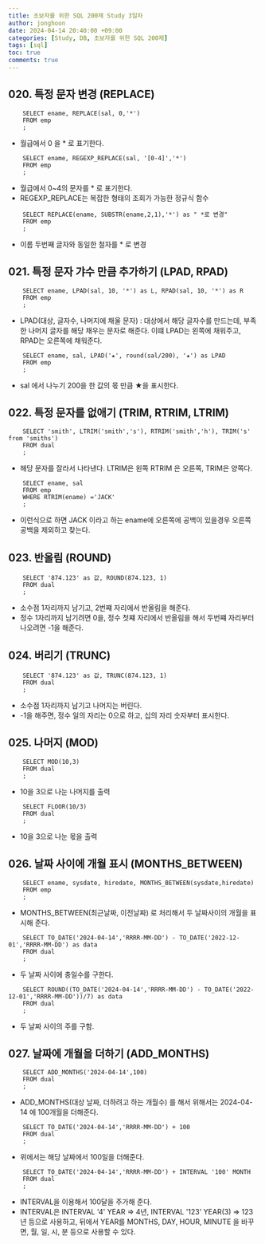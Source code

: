 ```yaml
---
title: 초보자를 위한 SQL 200제 Study 3일차
author: jonghoon
date: 2024-04-14 20:40:00 +09:00
categories: [Study, DB, 초보자를 위한 SQL 200제]
tags: [sql]
toc: true
comments: true
---
```



## 020. 특정 문자 변경 (REPLACE) 

```
    SELECT ename, REPLACE(sal, 0,'*')
    FROM emp
    ;
```
- 월급에서 0 을 * 로 표기한다.  
  
```
    SELECT ename, REGEXP_REPLACE(sal, '[0-4]','*')
    FROM emp
    ;
```
- 월급에서 0~4의 문자를 * 로 표기한다.
- REGEXP_REPLACE는 복잡한 형태의 조회가 가능한 정규식 함수  

```
    SELECT REPLACE(ename, SUBSTR(ename,2,1),'*') as " *로 변경"
    FROM emp
    ;
```
- 이름 두번째 글자와 동일한 철자를 * 로 변경  
  

## 021. 특정 문자 갸수 만큼 추가하기 (LPAD, RPAD) 

```
    SELECT ename, LPAD(sal, 10, '*') as L, RPAD(sal, 10, '*') as R
    FROM emp
    ;
```
- LPAD(대상, 글자수, 나머지에 채울 문자) : 대상에서 해당 글자수를 만드는데, 부족한 나머지 글자를 해당 채우는 문자로 해준다. 이떄 LPAD는 왼쪽에 채워주고, RPAD는 오른쪽에 채워준다.  

```
    SELECT ename, sal, LPAD('★', round(sal/200), '★') as LPAD
    FROM emp
    ;
```
- sal 에서 나누기 200을 한 값의 몫 만큼 ★을 표시한다.  
  

## 022. 특정 문자를 없애기 (TRIM, RTRIM, LTRIM) 

```
    SELECT 'smith', LTRIM('smith','s'), RTRIM('smith','h'), TRIM('s' from 'smiths')
    FROM dual
    ;
```
- 해당 문자를 잘라서 나타낸다. LTRIM은 왼쪽 RTRIM 은 오른쪽, TRIM은 양쪽다.  

```
    SELECT ename, sal
    FROM emp
    WHERE RTRIM(ename) ='JACK'
    ;
```
- 이런식으로 하면 JACK 이라고 하는 ename에 오른쪽에 공백이 있을경우 오른쪽 공백을 제외하고 찾는다.  
  

## 023. 반올림 (ROUND) 

```
    SELECT '874.123' as 값, ROUND(874.123, 1)
    FROM dual
    ;
```
- 소수점 1자리까지 남기고, 2번쨰 자리에서 반올림을 해준다. 
- 정수 1자리까지 남기려면 0을, 정수 첫쨰 자리에서 반올림을 해서 두번쨰 자리부터 나오려면 -1을 해준다.  
  

## 024. 버리기 (TRUNC) 

```
    SELECT '874.123' as 값, TRUNC(874.123, 1)
    FROM dual
    ;
```
- 소수점 1자리까지 남기고 나머지는 버린다.
- -1을 해주면, 정수 일의 자리는 0으로 하고, 십의 자리 숫자부터 표시한다.  
  
  
## 025. 나머지 (MOD) 

```
    SELECT MOD(10,3)
    FROM dual
    ;
```
- 10을 3으로 나눈 나머지를 출력  
  
```
    SELECT FLOOR(10/3)
    FROM dual
    ;
```
- 10을 3으로 나눈 몫을 출력  
  
  
## 026. 날짜 사이에 개월 표시 (MONTHS_BETWEEN) 

```
    SELECT ename, sysdate, hiredate, MONTHS_BETWEEN(sysdate,hiredate)
    FROM emp
    ;
```
- MONTHS_BETWEEN(최근날짜, 이전날짜)  로 처리해서 두 날짜사이의 개월을 표시해 준다.  
  
```
    SELECT TO_DATE('2024-04-14','RRRR-MM-DD') - TO_DATE('2022-12-01','RRRR-MM-DD') as data
    FROM dual
    ;
```
- 두 날짜 사이에 충일수를 구한다.  
  
```
    SELECT ROUND((TO_DATE('2024-04-14','RRRR-MM-DD') - TO_DATE('2022-12-01','RRRR-MM-DD'))/7) as data
    FROM dual
    ;
```
- 두 날짜 사이의 주를 구함.  
  
  
## 027. 날짜에 개월을 더하기 (ADD_MONTHS) 

```
    SELECT ADD_MONTHS('2024-04-14',100)
    FROM dual
    ;
```
- ADD_MONTHS(대상 날짜, 더하려고 하는 개월수) 를 해서 위해서는 2024-04-14 에 100개월을 더해준다.  

```
    SELECT TO_DATE('2024-04-14','RRRR-MM-DD') + 100
    FROM dual
    ;
```
- 위에서는 해당 날짜에서 100일을 더해준다.  

```
    SELECT TO_DATE('2024-04-14','RRRR-MM-DD') + INTERVAL '100' MONTH
    FROM dual
    ;
```
- INTERVAL을 이용해서 100달을 주가해 준다. 
- INTERVAL은 INTERVAL '4' YEAR => 4년, INTERVAL '123' YEAR(3) => 123년 등으로 사용하고, 
  뒤에서 YEAR를 MONTHS, DAY, HOUR, MINUTE 을 바꾸면, 월, 일, 시, 분 등으로 사용할 수 있다.


